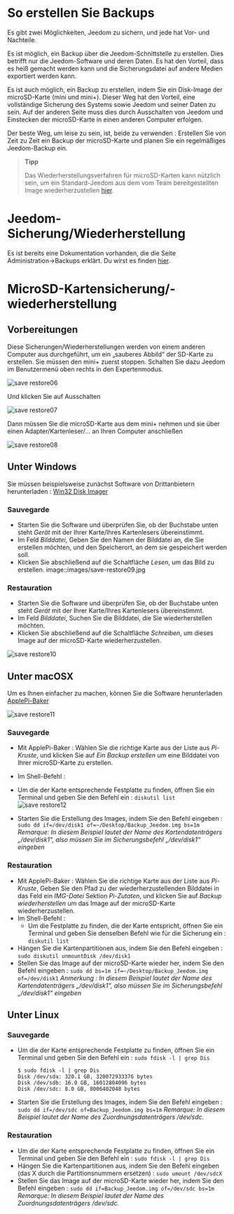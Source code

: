 # So erstellen Sie Backups

Es gibt zwei Möglichkeiten, Jeedom zu sichern, und jede hat Vor- und Nachteile.

Es ist möglich, ein Backup über die Jeedom-Schnittstelle zu erstellen. Dies betrifft nur die Jeedom-Software und deren Daten. Es hat den Vorteil, dass es heiß gemacht werden kann und die Sicherungsdatei auf andere Medien exportiert werden kann.

Es ist auch möglich, ein Backup zu erstellen, indem Sie ein Disk-Image der microSD-Karte (mini und mini+). Dieser Weg hat den Vorteil, eine vollständige Sicherung des Systems sowie Jeedom und seiner Daten zu sein. Auf der anderen Seite muss dies durch Ausschalten von Jeedom und Einstecken der microSD-Karte in einen anderen Computer erfolgen.

Der beste Weg, um leise zu sein, ist, beide zu verwenden : Erstellen Sie von Zeit zu Zeit ein Backup der microSD-Karte und planen Sie ein regelmäßiges Jeedom-Backup ein.

> **Tipp**
>
> Das Wiederherstellungsverfahren für microSD-Karten kann nützlich sein, um ein Standard-Jeedom aus dem vom Team bereitgestellten Image wiederherzustellen [hier](https://doc.jeedom.com/de_DE/installation/).

# Jeedom-Sicherung/Wiederherstellung

Es ist bereits eine Dokumentation vorhanden, die die Seite Administration→Backups erklärt. Du wirst es finden [hier](https://doc.jeedom.com/de_DE/core/3.3/backup).

# MicroSD-Kartensicherung/-wiederherstellung

## Vorbereitungen

Diese Sicherungen/Wiederherstellungen werden von einem anderen Computer aus durchgeführt, um ein „sauberes Abbild“ der SD-Karte zu erstellen. Sie müssen den mini+ zuerst stoppen. Schalten Sie dazu Jeedom im Benutzermenü oben rechts in den Expertenmodus.

![save restore06](images/save-restore06.jpg)

Und klicken Sie auf Ausschalten

![save restore07](images/save-restore07.jpg)

Dann müssen Sie die microSD-Karte aus dem mini+ nehmen und sie über einen Adapter/Kartenleser/…​ an Ihren Computer anschließen

![save restore08](images/save-restore08.jpg)

## Unter Windows

Sie müssen beispielsweise zunächst Software von Drittanbietern herunterladen : [Win32 Disk Imager](http://sourceforge.net/projects/win32diskimager/)

### Sauvegarde

-   Starten Sie die Software und überprüfen Sie, ob der Buchstabe unten steht *Gerät* mit der Ihrer Karte/Ihres Kartenlesers übereinstimmt.
-   Im Feld *Bilddatei*, Geben Sie den Namen der Bilddatei an, die Sie erstellen möchten, und den Speicherort, an dem sie gespeichert werden soll.
-   Klicken Sie abschließend auf die Schaltfläche *Lesen*, um das Bild zu erstellen.
    image::images/save-restore09.jpg

### Restauration

-   Starten Sie die Software und überprüfen Sie, ob der Buchstabe unten steht *Gerät* mit der Ihrer Karte/Ihres Kartenlesers übereinstimmt.
-   Im Feld *Bilddatei*, Suchen Sie die Bilddatei, die Sie wiederherstellen möchten.
-   Klicken Sie abschließend auf die Schaltfläche *Schreiben*, um dieses Image auf der microSD-Karte wiederherzustellen.

![save restore10](images/save-restore10.jpg)

## Unter macOSX

Um es Ihnen einfacher zu machen, können Sie die Software herunterladen [ApplePi-Baker](http://www.tweaking4all.com/hardware/raspberry-pi/macosx-apple-pi-baker/)

![save restore11](images/save-restore11.jpg)

### Sauvegarde

-   Mit ApplePi-Baker : Wählen Sie die richtige Karte aus der Liste aus *Pi-Kruste*, und klicken Sie auf *Ein Backup erstellen* um eine Bilddatei von Ihrer microSD-Karte zu erstellen.

-   Im Shell-Befehl :
 -   Um die der Karte entsprechende Festplatte zu finden, öffnen Sie ein Terminal und geben Sie den Befehl ein : ``diskutil list``  
 ![save restore12](images/save-restore12.jpg)
 -   Starten Sie die Erstellung des Images, indem Sie den Befehl eingeben : ``sudo dd if=/dev/disk1 of=~/Desktop/Backup_Jeedom.img bs=1m`` *Remarque: In diesem Beispiel lautet der Name des Kartendatenträgers „/dev/disk1“, also müssen Sie im Sicherungsbefehl „/dev/disk1“ eingeben*

### Restauration

-   Mit ApplePi-Baker : Wählen Sie die richtige Karte aus der Liste aus *Pi-Kruste*, Geben Sie den Pfad zu der wiederherzustellenden Bilddatei in das Feld ein *IMG-Datei* Sektion *Pi-Zutaten*, und klicken Sie auf *Backup wiederherstellen* um das Image auf der microSD-Karte wiederherzustellen.
-   Im Shell-Befehl :
    -   Um die Festplatte zu finden, die der Karte entspricht, öffnen Sie ein Terminal und geben Sie denselben Befehl wie für die Sicherung ein : ``diskutil list``
 -   Hängen Sie die Kartenpartitionen aus, indem Sie den Befehl eingeben : ``sudo diskutil unmountDisk /dev/disk1``
 -   Stellen Sie das Image auf der microSD-Karte wieder her, indem Sie den Befehl eingeben : ``sudo dd bs=1m if=~/Desktop/Backup_Jeedom.img of=/dev/disk1`` *Anmerkung : In diesem Beispiel lautet der Name des Kartendatenträgers „/dev/disk1“, also müssen Sie im Sicherungsbefehl „/dev/disk1“ eingeben*

## Unter Linux

### Sauvegarde

-   Um die der Karte entsprechende Festplatte zu finden, öffnen Sie ein Terminal und geben Sie den Befehl ein : ``sudo fdisk -l | grep Dis``
    ````
    $ sudo fdisk -l | grep Dis
    Disk /dev/sda: 320.1 GB, 320072933376 bytes
    Disk /dev/sdb: 16.0 GB, 16012804096 bytes
    Disk /dev/sdc: 8.0 GB, 8006402048 bytes
    ````
-   Starten Sie die Erstellung des Images, indem Sie den Befehl eingeben : ``sudo dd if=/dev/sdc of=Backup_Jeedom.img bs=1m`` *Remarque: In diesem Beispiel lautet der Name des Zuordnungsdatenträgers /dev/sdc.*

### Restauration

-   Um die der Karte entsprechende Festplatte zu finden, öffnen Sie ein Terminal und geben Sie den Befehl ein : ``sudo fdisk -l | grep Dis``
-   Hängen Sie die Kartenpartitionen aus, indem Sie den Befehl eingeben (das X durch die Partitionsnummern ersetzen) : ``sudo umount /dev/sdcX``
-   Stellen Sie das Image auf der microSD-Karte wieder her, indem Sie den Befehl eingeben : ``sudo dd if=Backup_Jeedom.img of=/dev/sdc bs=1m`` *Remarque: In diesem Beispiel lautet der Name des Zuordnungsdatenträgers /dev/sdc.*
